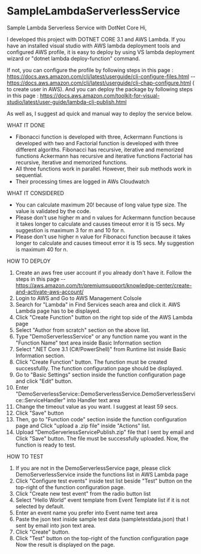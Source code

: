 # SampleLambdaServerlessService
Sample Lambda Serverless Service with DotNet Core
Hi,

I developed this project with DOTNET CORE 3.1 and AWS Lambda. 
If you have an installed visual studio with AWS lambda deployment tools and configured AWS profile, it is easy to deploy by using VS lambda deployment wizard or "dotnet lambda deploy-function" command. 

If not, you can configure the profile by following steps in this page : 
https://docs.aws.amazon.com/cli/latest/userguide/cli-configure-files.html -- https://docs.aws.amazon.com/cli/latest/userguide/cli-chap-configure.html ( to create user in AWS). 
And you can deploy the package by following steps in this page : 
https://docs.aws.amazon.com/toolkit-for-visual-studio/latest/user-guide/lambda-cli-publish.html

As well as, I suggest ad quick and manual way to deploy the service below. 

WHAT IT DONE

* Fibonacci function is developed with three, Ackermann Functions is developed with two and Factorial function is developed with three different algoriths.
  Fibonacci has recursive, iterative and memorized functions
  Ackermann has recursive and iterative functions
  Factorial has recursive, iterative and memorized functions.
* All three functions work in parallel. However, their sub methods work in sequential.
* Their processing times are logged in AWs Cloudwatch 

WHAT IT CONSIDERED
* You can calculate maximum 20! because of long value type size. The value is validated by the code.
* Please don't use higher m and n values for Ackermann function because it takes longer to calculate and causes timeout error it is 15 secs. My suggestion is maximum 3 for m  and 10 for n.
* Please don't use higher n value for Fibonacci function because it takes longer to calculate and causes timeout error it is 15 secs. My suggestion is maximum 40 for n.

HOW TO DEPLOY

1. Create an aws free user account if you already don't have it. Follow the steps in this page -- https://aws.amazon.com/tr/premiumsupport/knowledge-center/create-and-activate-aws-account/
2. Login to AWS and Go to AWS Management Colsole
3. Search for "Lambda" in Find Services seach area and click it. AWS Lambda page has to be displayed. 
4. Click "Create Function" button on the right top side of the AWS Lambda page
5. Select "Author from scratch" section on the above list.
6. Type "DemoServerlessService" or any function name you want in the "Function Name" text area inside Basic Information section
7. Select ".NET Core 3.1 (C#/PowerShell)" from Runtime list inside Basic Information section.
8. Click "Create Function" button. The function must be created successfullly. The function configuration page should be displayed.
9. Go to "Basic Settings" section inside the function configuration page and click "Edit" button.
10. Enter "DemoServerlessService::DemoServerlessService.DemoServerlessService::ServiceHandler" into Handler text area 
11. Change the timeout value as you want. I suggest at least 59 secs.
12. Click "Save" button
13. Then, go to "Function code" section inside the function configuration page and Click "upload a .zip file" inside "Actions" list.
14. Upload "DemoServerlessServicePublish.zip" file that I sent by email and Click "Save" button. The file must be successfully uploaded.
Now, the function is ready to test.



HOW TO TEST 

1. If you are not in the DemoServerlessService page, please click DemoServerlessService inside the functions list in AWS Lambda page
2. Click "Configure test events" inside test list beside "Test" button on the top-right of the function configuration page.
3. Click "Create new test event" from the radio button list
4. Select "Hello World" event template from Event Template list if it is not selected by default.
5. Enter an event name you prefer into Event name text area
6. Paste the json text inside sample test data (sampletestdata.json) that I sent by email into json text area.
7. Click "Create" button.
8. Click "Test" button on the top-right of the function configuration page
 Now the result is displayed on the page.
